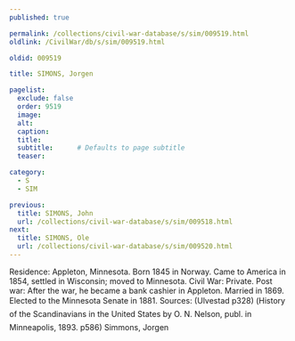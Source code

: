 ```yaml
---
published: true

permalink: /collections/civil-war-database/s/sim/009519.html
oldlink: /CivilWar/db/s/sim/009519.html

oldid: 009519

title: SIMONS, Jorgen

pagelist:
  exclude: false
  order: 9519
  image: 
  alt:
  caption:
  title:
  subtitle:      # Defaults to page subtitle
  teaser:

category: 
  - S 
  - SIM

previous:
  title: SIMONS, John
  url: /collections/civil-war-database/s/sim/009518.html  
next:
  title: SIMONS, Ole
  url: /collections/civil-war-database/s/sim/009520.html   
---
```

Residence: Appleton, Minnesota. Born 1845 in Norway. Came to America in 1854, settled in Wisconsin; moved to Minnesota. Civil War: Private. Post war: After the war, he became a bank cashier in Appleton. Married in 1869. Elected to the Minnesota Senate in 1881. Sources: (Ulvestad p328) (&#147;History of the Scandinavians in the United States&#148; by O. N. Nelson, publ. in Minneapolis, 1893. p586) &#147;Simmons, Jorgen&#148;